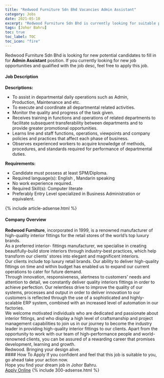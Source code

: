 ```yaml
---
title: "Redwood Furniture Sdn Bhd Vacancies Admin Assistant" 
category: Jobs 
date: 2021-05-10 
excerpt: "Redwood Furniture Sdn Bhd is currently looking for suitable person to fill in the Admin Assistant which based in Johor Bahru" 
tags: [Johor Bahru] 
toc: true 
toc_label: TOC 
toc_icon: "fire" 
--- 
```


<p>Redwood Furniture Sdn Bhd is looking for new potential candidates to fill in for <b>Admin Assistant</b> position. If you currently looking for new job opportunities and qualified with the job desc, feel free to apply this job.
</p><div><div><h4>Job Description</h4></div><div><div><span><div><p><strong>Descriptions:</strong></p><ul><li>To assist in departmental daily operations such as&#160;Admin, Production,&#160;Maintenance&#160;and etc.</li><li>To execute and coordinate all departmental related activities.</li><li>Monitor the quality and progress of the task given.</li><li>Receives training in functions and operations of related departments to facilitate subsequent transferability between departments and to provide greater promotional opportunities.</li><li>Learns line and staff functions, operations, viewpoints and company policies and practices that affect each phase of business.</li><li>Observes experienced workers to acquire knowledge of methods, procedures, and standards required for performance of departmental duties.</li></ul><p><strong>Requirements:</strong></p><ul><li>Candidate must possess at least SPM/Diploma.</li><li>Required language(s): English , Mandarin speaking</li><li>No work experience required.</li><li>Required Skill(s): Computer literate</li><li>Preferably Entry Level specialized in Business Administration or equivalent.</li></ul></div></span></div></div></div> 
{% include article-adsense.html %} 
<div><div><h4>Company Overview</h4></div><div><div><span><div><div>
<div>
<div>
<div><strong>Redwood Furniture</strong>, incorporated in 1999, is a renowned manufacturer of high-quality interior fittings for the retail stores of the world&#8217;s top luxury brands.</div>
<div>As a preferred interior- fittings manufacturer, we specialise in creating beautifully-build store interiors through industry-best practices, which help transform our clients&#8217; stores into elegant and magnificent interiors.</div>
<div>Our clients include top luxury retail brands. Our ability to deliver high-quality fittings on time and within budget has enabled us to expand our current operations to cater for future demand.</div>
<div>Through innovation, responsiveness, alertness to customers&#8217; needs and attention to detail, we constantly deliver quality interiors fittings in order to achieve perfection. Our relentless drive to improve the quality of our systems, processes and output in order to deliver innovation to our customers is reflected through the use of a sophisticated and highly-scalable ERP system, combined with an increased level of automation in our factories.</div>
<div>We welcome motivated individuals who are dedicated and passionate about interior fittings, and who display a high level of craftsmanship and project management capabilities to join us in our journey to become the industry leader in providing high-quality interior fittings to our clients. Apart from the opportunity to work with our team of high-performance people and world-renowned clients, you can be assured of a rewarding career that promises development, learning and growth.</div>
<div>Redwood. Bringing your design alive.</div>
</div>
</div>
</div></div></span></div></div></div> 
#### How To Apply 
If you confident and feel that this job is suitable to you, go ahead take your action now. <br/> 
Hope you find your dream job in Johor Bahru. <br/> 
<a href="https://www.jobstreet.com.my/en/job/admin-assistant-4561721?jobId=jobstreet-my-job-4561721&" class="btn btn--info" target="_blank" rel="nofollow noopenner">Apply Online</a> 
{% include 300-adsense.html %} 